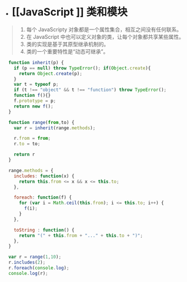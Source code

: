 - # [[JavaScript ]] 类和模块

> 1. 每个 JavaScripty 对象都是一个属性集合，相互之间没有任何联系。
> 2. 在 JavaScript 中也可以定义对象的类，让每个对象都共享某些属性。
> 3. 类的实现是基于其原型继承机制的。
> 4. 类的一个重要特性是“动态可继承”。

```javascript {cmd="node" .line-numbers}
  function inherit(p) {
    if (p == null) throw TypeError(); if(Object.create){
      return Object.create(p);
    }
    var t = typeof p;
    if (t !== "object" && t !== "function") throw TypeError();
    function f(){}
    f.prototype = p;
    return new f();
  }

  function range(from,to) {
    var r = inherit(range.methods);

    r.from = from;
    r.to = to;

    return r
  }

  range.methods = {
    includes: function(x) {
      return this.from <= x && x <= this.to;
    },

    foreach: function(f) {
      for (var i = Math.ceil(this.from); i <= this.to; i++) {
        f(i);
      }
    },

    toString : function() {
      return "(" + this.from + "..." + this.to + ")";
    },
  }

  var r = range(1,10);
  r.includes(2);
  r.foreach(console.log);
  console.log(r);
```
